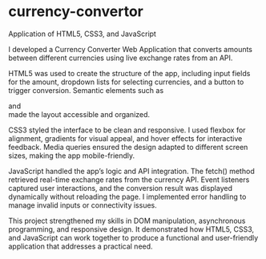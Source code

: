 # currency-convertor
Application of HTML5, CSS3, and JavaScript

I developed a Currency Converter Web Application that converts amounts between different currencies using live exchange rates from an API.

HTML5 was used to create the structure of the app, including input fields for the amount, dropdown lists for selecting currencies, and a button to trigger conversion. Semantic elements such as <main> and <section> made the layout accessible and organized.

CSS3 styled the interface to be clean and responsive. I used flexbox for alignment, gradients for visual appeal, and hover effects for interactive feedback. Media queries ensured the design adapted to different screen sizes, making the app mobile-friendly.

JavaScript handled the app’s logic and API integration. The fetch() method retrieved real-time exchange rates from the currency API. Event listeners captured user interactions, and the conversion result was displayed dynamically without reloading the page. I implemented error handling to manage invalid inputs or connectivity issues.

This project strengthened my skills in DOM manipulation, asynchronous programming, and responsive design. It demonstrated how HTML5, CSS3, and JavaScript can work together to produce a functional and user-friendly application that addresses a practical need.
